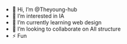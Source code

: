 - 👋 Hi, I’m @Theyoung-hub
- 👀 I’m interested in IA
- 🌱 I’m currently learning web design
- 💞️ I’m looking to collaborate on All structure
- ⚡ Fun 
<!---
Theyoung-hub/Theyoung-hub is a ✨ special ✨ repository because its `README.md` (this file) appears on your GitHub profile.
You can click the Preview link to take a look at your changes.
--->
